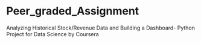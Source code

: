 # Peer_graded_Assignment
Analyzing Historical Stock/Revenue Data and Building a Dashboard- Python Project for Data Science by Coursera
